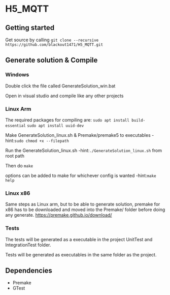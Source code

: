 # H5_MQTT

## Getting started
Get source by calling ```git clone --recursive https://github.com/blackout1471/H5_MQTT.git```

## Generate solution & Compile

### Windows
Double click the file called GenerateSolution_win.bat

Open in visual studio and compile like any other projects

### Linux Arm
The required packages for compiling are:
```sudo apt install build-essential```
```sudo apt install uuid-dev```

Make GenerateSolution_linux.sh & Premake/premake5 to executables -hint:```sudo chmod +x --filepath```

Run the GenerateSolution_linux.sh -hint:```./GenerateSolution_linux.sh``` from root path

Then do ```make```

options can be added to make for whichever config is wanted -hint:```make help```

### Linux x86
Same steps as Linux arm, but to be able to generate solution, premake for x86 has to be downloaded and moved into the Premake/ folder
before doing any generate.
https://premake.github.io/download/

### Tests
The tests will be generated as a executable in the project UnitTest and IntegrationTest folder.

Tests will be generated as executables in the same folder as the project.

## Dependencies
* Premake
* GTest


